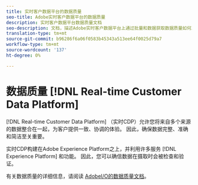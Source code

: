 ```yaml
---
title: 实时客户数据平台的数据质量
seo-title: Adobe实时客户数据平台的数据质量
description: 实时客户数据平台数据质量文档
seo-description: 文档，描述Adobe实时客户数据平台上通过批量和数据获取数据质量如何工作
translation-type: tm+mt
source-git-commit: b96286f6a06f0583b45343a513ee64f0025d79a7
workflow-type: tm+mt
source-wordcount: '137'
ht-degree: 0%

---
```



# 数据质量 [!DNL Real-time Customer Data Platform]

[!DNL Real-time Customer Data Platform] （实时CDP）允许您将来自多个来源的数据整合在一起，为客户提供一致、协调的体验。 因此，确保数据完整、准确和简洁至关重要。

实时CDP构建在Adobe Experience Platform之上，并利用许多服务 [!DNL Experience Platform] 和功能。 因此，您可以确信数据在摄取时会被检查和验证。

有关数据质量的详细信息，请阅读 [AdobeI/O的数据质量文档](../../ingestion/quality/overview.md)。